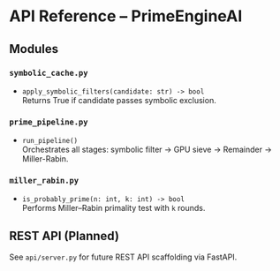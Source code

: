 # API Reference – PrimeEngineAI

## Modules

### `symbolic_cache.py`
- `apply_symbolic_filters(candidate: str) -> bool`  
  Returns True if candidate passes symbolic exclusion.

### `prime_pipeline.py`
- `run_pipeline()`  
  Orchestrates all stages: symbolic filter → GPU sieve → Remainder → Miller-Rabin.

### `miller_rabin.py`
- `is_probably_prime(n: int, k: int) -> bool`  
  Performs Miller–Rabin primality test with `k` rounds.

## REST API (Planned)
See `api/server.py` for future REST API scaffolding via FastAPI.
